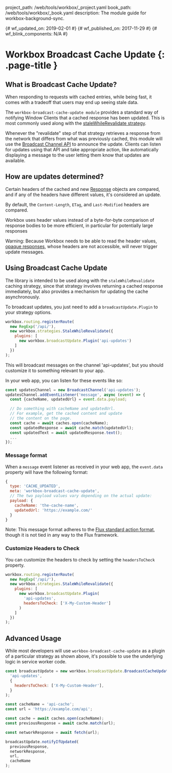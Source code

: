 project_path: /web/tools/workbox/_project.yaml
book_path: /web/tools/workbox/_book.yaml
description: The module guide for workbox-background-sync.

{# wf_updated_on: 2019-02-01 #}
{# wf_published_on: 2017-11-29 #}
{# wf_blink_components: N/A #}

# Workbox Broadcast Cache Update {: .page-title }

## What is Broadcast Cache Update?

When responding to requests with cached entries, while being fast, it
comes with a tradeoff that users may end up seeing stale data.

The `workbox-broadcast-cache-update module` provides a standard way of
notifying Window Clients that a cached response has been updated. This is most
commonly used along with the
[staleWhileRevalidate strategy](./workbox-strategies#stale-while-revalidate).

Whenever the "revalidate" step of that strategy retrieves a
response from the network that differs from what was previously cached,
this module will use the
[Broadcast Channel API](/web/updates/2016/09/broadcastchannel)
to announce the update. Clients can listen for updates using that API
and take appropriate action, like automatically displaying a message to the
user letting them know that updates are available.

## How are updates determined?

Certain headers of the cached and new
[Response](https://developer.mozilla.org/en-US/docs/Web/API/Response)
objects are compared, and if any of the headers have different values,
it's considered an update.

By default, the `Content-Length`, `ETag`, and
`Last-Modified` headers are compared.

Workbox uses header values instead of a byte-for-byte comparison of
response bodies to be more efficient, in particular for potentially
large responses

Warning: Because Workbox needs to be able to read the header values,
[opaque responses](https://stackoverflow.com/questions/39109789/what-limitations-apply-to-opaque-responses),
whose headers are not accessible, will never trigger update messages.

## Using Broadcast Cache Update

The library is intended to be used along with the `staleWhileRevalidate`
caching strategy, since that strategy involves returning a cached
response immediately, but also provides a mechanism for updating the
cache asynchronously.

To broadcast updates, you just need to add a `broadcastUpdate.Plugin` to your
strategy options.

```js
workbox.routing.registerRoute(
  new RegExp('/api/'),
  new workbox.strategies.StaleWhileRevalidate({
    plugins: [
      new workbox.broadcastUpdate.Plugin('api-updates')
    ]
  })
);
```

This will broadcast messages on the channel 'api-updates', but you should
customize it to something relevant to your app.

In your web app, you can listen for these events like so:

```js
const updatesChannel = new BroadcastChannel('api-updates');
updatesChannel.addEventListener('message', async (event) => {
  const {cacheName, updatedUrl} = event.data.payload;

  // Do something with cacheName and updatedUrl.
  // For example, get the cached content and update
  // the content on the page.
  const cache = await caches.open(cacheName);
  const updatedResponse = await cache.match(updatedUrl);
  const updatedText = await updatedResponse.text();
  ...
});
```

### Message format

When a `message` event listener as received in your web app, the
`event.data` property will have the following format:

```js
{
  type: 'CACHE_UPDATED',
  meta: 'workbox-broadcast-cache-update',
  // The two payload values vary depending on the actual update:
  payload: {
    cacheName: 'the-cache-name',
    updatedUrl: 'https://example.com/'
  }
}
```

Note: This message format adheres to the
[Flux standard action format](https://github.com/acdlite/flux-standard-action#introduction),
though it is not tied in any way to the Flux framework.

### Customize Headers to Check

You can customize the headers to check by setting the `headersToCheck`
property.

```js
workbox.routing.registerRoute(
  new RegExp('/api/'),
  new workbox.strategies.StaleWhileRevalidate({
    plugins: [
      new workbox.broadcastUpdate.Plugin(
        'api-updates',
        headersToCheck: ['X-My-Custom-Header']
      )
    ]
  })
);
```

## Advanced Usage

While most developers will use `workbox-broadcast-cache-update` as a plugin
of a particular strategy as shown above, it's possible to use the underlying
logic in service worker code.

```js
const broadcastUpdate = new workbox.broadcastUpdate.BroadcastCacheUpdate(
  'api-updates',
  {
    headersToCheck: ['X-My-Custom-Header'],
  }
);

const cacheName = 'api-cache';
const url = 'https://example.com/api';

const cache = await caches.open(cacheName);
const previousResponse = await cache.match(url);

const networkResponse = await fetch(url);

broadcastUpdate.notifyIfUpdated(
  previousResponse,
  networkResponse,
  url,
  cacheName
);
```
